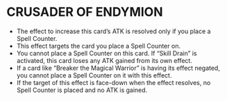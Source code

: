 # CRUSADER OF ENDYMION

*   The effect to increase this card’s ATK is resolved only if you place a Spell Counter.
*   This effect targets the card you place a Spell Counter on.
*   You cannot place a Spell Counter on this card. If “Skill Drain” is activated, this card loses any ATK gained from its own effect.
*   If a card like “Breaker the Magical Warrior” is having its effect negated, you cannot place a Spell Counter on it with this effect.
*   If the target of this effect is face-down when the effect resolves, no Spell Counter is placed and no ATK is gained.
